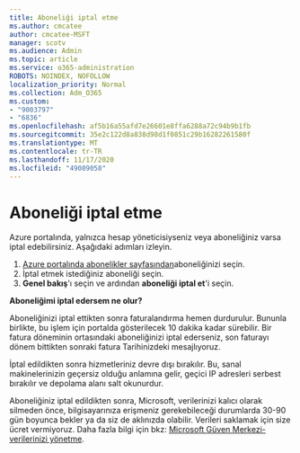 ```yaml
---
title: Aboneliği iptal etme
ms.author: cmcatee
author: cmcatee-MSFT
manager: scotv
ms.audience: Admin
ms.topic: article
ms.service: o365-administration
ROBOTS: NOINDEX, NOFOLLOW
localization_priority: Normal
ms.collection: Adm_O365
ms.custom:
- "9003797"
- "6836"
ms.openlocfilehash: af5b16a55afd7e26601e8ffa6288a72c94b9b1fb
ms.sourcegitcommit: 35e2c122d8a838d98d1f0851c29b16282261580f
ms.translationtype: MT
ms.contentlocale: tr-TR
ms.lasthandoff: 11/17/2020
ms.locfileid: "49089058"
---
```

# <a name="how-to-cancel-a-subscription"></a>Aboneliği iptal etme

Azure portalında, yalnızca hesap yöneticisiyseniz veya aboneliğiniz varsa iptal edebilirsiniz. Aşağıdaki adımları izleyin.

1. [Azure portalında abonelikler sayfasından](https://ms.portal.azure.com/#blade/Microsoft_Azure_Billing/SubscriptionsBlade)aboneliğinizi seçin.
2. İptal etmek istediğiniz aboneliği seçin.
3. **Genel bakış**'ı seçin ve ardından **aboneliği iptal et**'i seçin.

**Aboneliğimi iptal edersem ne olur?**

Aboneliğinizi iptal ettikten sonra faturalandırma hemen durdurulur. Bununla birlikte, bu işlem için portalda gösterilecek 10 dakika kadar sürebilir. Bir fatura döneminin ortasındaki aboneliğinizi iptal ederseniz, son faturayı dönem bittikten sonraki fatura Tarihinizdeki mesajlıyoruz.

İptal edildikten sonra hizmetleriniz devre dışı bırakılır. Bu, sanal makinelerinizin geçersiz olduğu anlamına gelir, geçici IP adresleri serbest bırakılır ve depolama alanı salt okunurdur.

Aboneliğiniz iptal edildikten sonra, Microsoft, verilerinizi kalıcı olarak silmeden önce, bilgisayarınıza erişmeniz gerekebileceği durumlarda 30-90 gün boyunca bekler ya da siz de aklınızda olabilir. Verileri saklamak için size ücret vermiyoruz. Daha fazla bilgi için bkz: [Microsoft Güven Merkezi-verilerinizi yönetme](https://www.microsoft.com/trust-center/privacy/data-management#leave).

